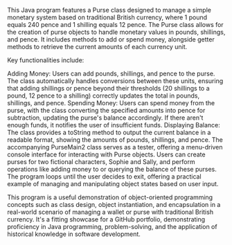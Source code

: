 This Java program features a Purse class designed to manage a simple monetary system based on traditional British currency, where 1 pound equals 240 pence and 1 shilling equals 12 pence. 
The Purse class allows for the creation of purse objects to handle monetary values in pounds, shillings, and pence. It includes methods to add or spend money, alongside getter methods to retrieve the current amounts of each currency unit.

Key functionalities include:

Adding Money: Users can add pounds, shillings, and pence to the purse. The class automatically handles conversions between these units, ensuring that adding shillings or pence beyond their thresholds (20 shillings to a pound, 12 pence to a shilling) correctly updates the total in pounds, shillings, and pence.
Spending Money: Users can spend money from the purse, with the class converting the specified amounts into pence for subtraction, updating the purse's balance accordingly. If there aren't enough funds, it notifies the user of insufficient funds.
Displaying Balance: The class provides a toString method to output the current balance in a readable format, showing the amounts of pounds, shillings, and pence.
The accompanying PurseMain2 class serves as a tester, offering a menu-driven console interface for interacting with Purse objects. Users can create purses for two fictional characters, Sophie and Sally, and perform operations like adding money to or querying the balance of these purses. The program loops until the user decides to exit, offering a practical example of managing and manipulating object states based on user input.

This program is a useful demonstration of object-oriented programming concepts such as class design, object instantiation, and encapsulation in a real-world scenario of managing a wallet or purse with traditional British currency. It's a fitting showcase for a GitHub portfolio, demonstrating proficiency in Java programming, problem-solving, and the application of historical knowledge in software development.

